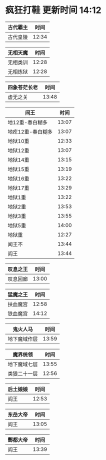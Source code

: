 # 疯狂打鞋 更新时间 14:12

| 古代霸主   | 时间    |
|--------|-------|
| 古代皇陵 | 12:34 |

| 无相天魔   | 时间    |
|--------|-------|
| 无相类训 | 12:28 |
| 无相炼狱 | 12:28 |

| 四象苍茫长老   | 时间    |
|--------|-------|
| 虚无之关 | 13:48 |

| 间王   | 时间    |
|--------|-------|
| 地12重-春白糊多 | 13:07 |
| 地疙12重-春白糊多 | 13:07 |
| 地狱10重 | 12:33 |
| 地狱12重 | 13:07 |
| 地狱14重 | 13:15 |
| 地狱15重 | 13:19 |
| 地狱16重 | 13:22 |
| 地狱17重 | 13:29 |
| 地狱1重 | 13:22 |
| 地狱2重 | 13:53 |
| 地狱3重 | 13:55 |
| 地狱5重 | 14:00 |
| 地狱重 | 12:27 |
| 闻王不 | 13:44 |
| 阎王 | 13:44 |

| 叹息之王   | 时间    |
|--------|-------|
| 叹息回廊 | 13:00 |

| 猛魔之王   | 时间    |
|--------|-------|
| 扶血魔宫 | 12:58 |
| 铁血魔宫 | 14:12 |

| 鬼火人马   | 时间    |
|--------|-------|
| 地下魔域作层 | 13:59 |

| 魔界统领   | 时间    |
|--------|-------|
| 地下魔域七层 | 13:55 |
| 类狼二十一层 | 12:56 |

| 后土娘娘   | 时间    |
|--------|-------|
| 阎王 | 12:53 |

| 东岳大帝   | 时间    |
|--------|-------|
| 阎王 | 13:05 |

| 酆都大帝   | 时间    |
|--------|-------|
| 阎王 | 13:39 |